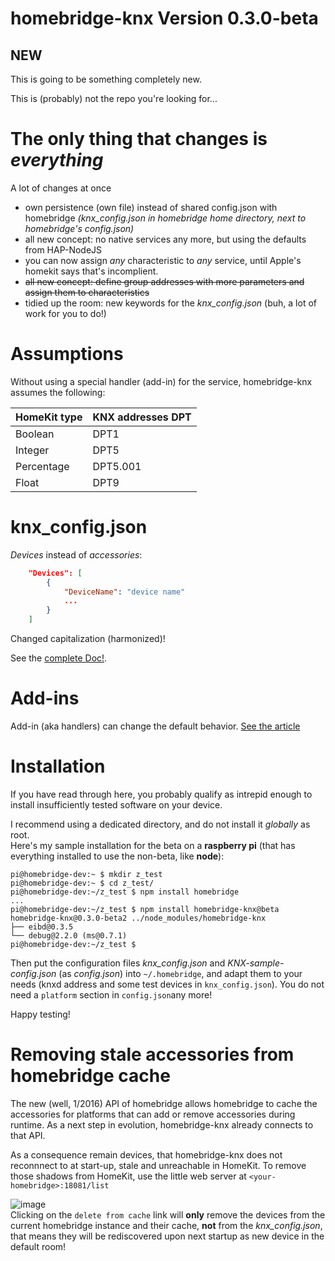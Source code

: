 # homebridge-knx Version 0.3.0-beta 
## NEW
This is going to be something completely new.

This is (probably) not the repo you're looking for...

# The only thing that changes is _everything_
A lot of changes at once 
- own persistence (own file) instead of shared config.json with homebridge *(knx_config.json in homebridge home directory, next to homebridge's config.json)*
- all new concept: no native services any more, but using the defaults from HAP-NodeJS
- you can now assign *any* characteristic to *any* service, until Apple's homekit says that's incomplient.
- ~~all new concept: define group addresses with more parameters and assign them to characteristics~~
- tidied up the room: new keywords for the *knx_config.json* (buh, a lot of work for you to do!)


# Assumptions
Without using a special handler (add-in) for the service, homebridge-knx assumes the following:

HomeKit type | KNX addresses DPT   
-------- | ------  
Boolean | DPT1  
Integer | DPT5  
Percentage | DPT5.001  
Float | DPT9  


# knx_config.json

*Devices* instead of *accessories*:  

```json
	"Devices": [ 
		{ 
			"DeviceName": "device name" 
			...
		}
	]
```
Changed capitalization (harmonized)!  

See the [complete Doc!](https://github.com/snowdd1/homebridge-knx/blob/plugin-2.0/knx_config.json.md).


# Add-ins
Add-in (aka handlers) can change the default behavior. [See the article](https://github.com/snowdd1/homebridge-knx/blob/plugin-2.0/handler-add-in.md)

# Installation
If you have read through here, you probably qualify as intrepid enough to install insufficiently tested software on your device.
  
I recommend using a dedicated directory, and do not install it *globally* as root.  
Here's my sample installation for the beta on a **raspberry pi** (that has everything installed to use the non-beta, like **node**):  

```shell
pi@homebridge-dev:~ $ mkdir z_test
pi@homebridge-dev:~ $ cd z_test/
pi@homebridge-dev:~/z_test $ npm install homebridge
...
pi@homebridge-dev:~/z_test $ npm install homebridge-knx@beta
homebridge-knx@0.3.0-beta2 ../node_modules/homebridge-knx
├── eibd@0.3.5
└── debug@2.2.0 (ms@0.7.1)
pi@homebridge-dev:~/z_test $
```

Then put the configuration files *knx_config.json* and *KNX-sample-config.json* (as *config.json*) into `~/.homebridge`, and adapt them to your needs (knxd address and some test devices in `knx_config.json`). You do not need a `platform` section in `config.json`any more!

Happy testing!

# Removing stale accessories from homebridge cache
The new (well, 1/2016) API of homebridge allows homebridge to cache the accessories for platforms that can add or remove accessories during runtime. As a next step in evolution, homebridge-knx already connects to that API.  

As a consequence remain devices, that homebridge-knx does not reconnnect to at start-up, stale and unreachable in HomeKit. To remove those shadows from HomeKit, use the little web server at `<your-homebridge>:18081/list`

![image](https://cloud.githubusercontent.com/assets/11786396/19836160/5d1ddcde-9e98-11e6-8dc2-e621aceb1055.png)  
Clicking on the `delete from cache` link will **only** remove the devices from the current homebridge instance and their cache, **not** from the *knx_config.json*, that means they will be rediscovered upon next startup as new device in the default room!

